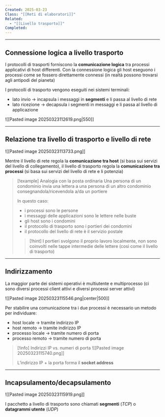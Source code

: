 ```yaml
---
Created: 2025-03-23
Class: "[[Reti di elaboratori]]"
Related:
  - "[[Livello trasporto]]"
Completed:
---
```

---
## Connessione logica a livello trasporto
I protocolli di trasporti forniscono la **comunicazione logica** tra processi applicativi di host differenti. Con la connessione logica gli host eseguono i processi come se fossero direttamente connessi (in realtà possono trovarsi agli antipodi del pianeta)

I protocolli di trasporto vengono eseguiti nei sistemi terminali:
- lato invio → incapsula i messaggi in **segmenti** e li passa al livello di rete
- lato ricezione → decapsula i segmenti in messaggi e li passa al livello di applicazione

![[Pasted image 20250323112619.png|550]]

---
## Relazione tra livello di trasporto e livello di rete
![[Pasted image 20250323113733.png]]

Mentre il livello di rete regola la **comunicazione tra host** (si basa sui servizi del livello di collegamento), il livello di trasporto regola la **comunicazione tra processi** (si basa sui servizi del livello di rete e li potenzia)

>[!example] Analogia con la posta ordinaria
>Una persona di un condominio invia una lettera a una persona di un altro condominio consegnandola/ricevendola a/da un portiere
>
>In questo caso:
>- i processi sono le persone
>- i messaggi delle applicazioni sono le lettere nelle buste
>- gli host sono i condomini
>- il protocollo di trasporto sono i portieri dei condomini
>- il protocollo del livello di rete è il servizio postale
>
>>[!hint]
>>I portieri svolgono il proprio lavoro localmente, non sono coinvolti nelle tappe intermedie delle lettere (così come il livello di trasporto)

---
## Indirizzamento
La maggior parte dei sistemi operativi è multiutente e multiprocesso (ci sono diversi processi client attivi e diversi processi server attivi)

![[Pasted image 20250323115546.png|center|500]]

Per stabilire una comunicazione tra i due processi è necessario un metodo per individuare:
- host locale → tramite indirizzo IP
- host remoto → tramite indirizzo IP
- processo locale → tramite numero di porta
- processo remoto → tramite numero di porta

>[!info] Indirizzi IP vs. numeri di porta
>![[Pasted image 20250323115740.png]]
>
>L’indirizzo IP + la porta forma il **socket address**

---
## Incapsulamento/decapsulamento
![[Pasted image 20250323115919.png]]

I pacchetto a livello di trasporto sono chiamati **segmenti** (*TCP*) o **datagrammi utente** (*UDP*)
	